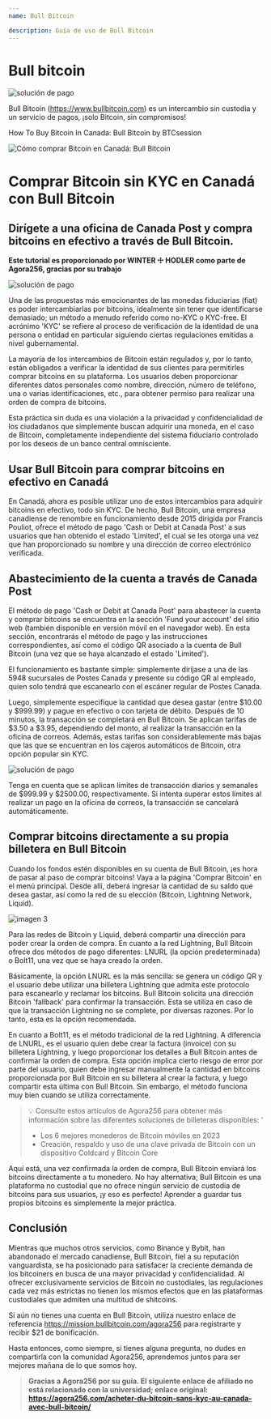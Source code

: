 ```yaml
---
name: Bull Bitcoin

description: Guía de uso de Bull Bitcoin
---
```


# Bull bitcoin

![solución de pago](assets/cover.jpeg)

Bull Bitcoin (https://www.bullbitcoin.com) es un intercambio sin custodia y un servicio de pagos, ¡solo Bitcoin, sin compromisos!

How To Buy Bitcoin In Canada: Bull Bitcoin by BTCsession

![Cómo comprar Bitcoin en Canadá: Bull Bitcoin](https://youtu.be/aKs8bKwLjJQ)

# Comprar Bitcoin sin KYC en Canadá con Bull Bitcoin

## Dirígete a una oficina de Canada Post y compra bitcoins en efectivo a través de Bull Bitcoin.

**Este tutorial es proporcionado por WINTER ☩ HODLER como parte de Agora256, gracias por su trabajo**

![solución de pago](assets/1.jpeg)

Una de las propuestas más emocionantes de las monedas fiduciarias (fiat) es poder intercambiarlas por bitcoins, idealmente sin tener que identificarse demasiado; un método a menudo referido como no-KYC o KYC-free. El acrónimo 'KYC' se refiere al proceso de verificación de la identidad de una persona o entidad en particular siguiendo ciertas regulaciones emitidas a nivel gubernamental.

La mayoría de los intercambios de Bitcoin están regulados y, por lo tanto, están obligados a verificar la identidad de sus clientes para permitirles comprar bitcoins en su plataforma. Los usuarios deben proporcionar diferentes datos personales como nombre, dirección, número de teléfono, una o varias identificaciones, etc., para obtener permiso para realizar una orden de compra de bitcoins.

Esta práctica sin duda es una violación a la privacidad y confidencialidad de los ciudadanos que simplemente buscan adquirir una moneda, en el caso de Bitcoin, completamente independiente del sistema fiduciario controlado por los deseos de un banco central omnisciente.

## Usar Bull Bitcoin para comprar bitcoins en efectivo en Canadá

En Canadá, ahora es posible utilizar uno de estos intercambios para adquirir bitcoins en efectivo, todo sin KYC. De hecho, Bull Bitcoin, una empresa canadiense de renombre en funcionamiento desde 2015 dirigida por Francis Pouliot, ofrece el método de pago 'Cash or Debit at Canada Post' a sus usuarios que han obtenido el estado 'Limited', el cual se les otorga una vez que han proporcionado su nombre y una dirección de correo electrónico verificada.

## Abastecimiento de la cuenta a través de Canada Post

El método de pago 'Cash or Debit at Canada Post' para abastecer la cuenta y comprar bitcoins se encuentra en la sección 'Fund your account' del sitio web (también disponible en versión móvil en el navegador web). En esta sección, encontrarás el método de pago y las instrucciones correspondientes, así como el código QR asociado a la cuenta de Bull Bitcoin (una vez que se haya alcanzado el estado 'Limited').

El funcionamiento es bastante simple: simplemente diríjase a una de las 5948 sucursales de Postes Canada y presente su código QR al empleado, quien solo tendrá que escanearlo con el escáner regular de Postes Canada.

Luego, simplemente especifique la cantidad que desea gastar (entre $10.00 y $999.99) y pague en efectivo o con tarjeta de débito. Después de 10 minutos, la transacción se completará en Bull Bitcoin. Se aplican tarifas de $3.50 a $3.95, dependiendo del monto, al realizar la transacción en la oficina de correos. Además, estas tarifas son considerablemente más bajas que las que se encuentran en los cajeros automáticos de Bitcoin, otra opción popular sin KYC.

![solución de pago](assets/2.jpeg)

Tenga en cuenta que se aplican límites de transacción diarios y semanales de $999.99 y $2500.00, respectivamente. Si intenta superar estos límites al realizar un pago en la oficina de correos, la transacción se cancelará automáticamente.

## Comprar bitcoins directamente a su propia billetera en Bull Bitcoin

Cuando los fondos estén disponibles en su cuenta de Bull Bitcoin, ¡es hora de pasar al paso de comprar bitcoins! Vaya a la página 'Comprar Bitcoin' en el menú principal. Desde allí, deberá ingresar la cantidad de su saldo que desea gastar, así como la red de su elección (Bitcoin, Lightning Network, Liquid).

![imagen 3](assets/3.jpeg)

Para las redes de Bitcoin y Liquid, deberá compartir una dirección para poder crear la orden de compra. En cuanto a la red Lightning, Bull Bitcoin ofrece dos métodos de pago diferentes: LNURL (la opción predeterminada) o Bolt11, una vez que se haya creado la orden.

Básicamente, la opción LNURL es la más sencilla: se genera un código QR y el usuario debe utilizar una billetera Lightning que admita este protocolo para escanearlo y reclamar los bitcoins. Bull Bitcoin solicita una dirección Bitcoin 'fallback' para confirmar la transacción. Esta se utiliza en caso de que la transacción Lightning no se complete, por diversas razones. Por lo tanto, esta es la opción recomendada.

En cuanto a Bolt11, es el método tradicional de la red Lightning. A diferencia de LNURL, es el usuario quien debe crear la factura (invoice) con su billetera Lightning, y luego proporcionar los detalles a Bull Bitcoin antes de confirmar la orden de compra. Esta opción implica cierto riesgo de error por parte del usuario, quien debe ingresar manualmente la cantidad en bitcoins proporcionada por Bull Bitcoin en su billetera al crear la factura, y luego compartir esta última con Bull Bitcoin. Sin embargo, el método funciona muy bien cuando se utiliza correctamente.

> 💡 Consulte estos artículos de Agora256 para obtener más información sobre las diferentes soluciones de billeteras disponibles:
> '
>
> - Los 6 mejores monederos de Bitcoin móviles en 2023
> - Creación, respaldo y uso de una clave privada de Bitcoin con un dispositivo Coldcard y Bitcoin Core

Aquí está, una vez confirmada la orden de compra, Bull Bitcoin enviará los bitcoins directamente a tu monedero. No hay alternativa; Bull Bitcoin es una plataforma no custodial que no ofrece ningún servicio de custodia de bitcoins para sus usuarios, ¡y eso es perfecto! Aprender a guardar tus propios bitcoins es simplemente la mejor práctica.

## Conclusión

Mientras que muchos otros servicios, como Binance y Bybit, han abandonado el mercado canadiense, Bull Bitcoin, fiel a su reputación vanguardista, se ha posicionado para satisfacer la creciente demanda de los bitcoiners en busca de una mayor privacidad y confidencialidad. Al ofrecer exclusivamente servicios de Bitcoin no custodiales, las regulaciones cada vez más estrictas no tienen los mismos efectos que en las plataformas custodiales que admiten una multitud de shitcoins.

Si aún no tienes una cuenta en Bull Bitcoin, utiliza nuestro enlace de referencia https://mission.bullbitcoin.com/agora256 para registrarte y recibir $21 de bonificación.

Hasta entonces, como siempre, si tienes alguna pregunta, no dudes en compartirla con la comunidad Agora256, aprendemos juntos para ser mejores mañana de lo que somos hoy.

> **Gracias a Agora256 por su guía. El siguiente enlace de afiliado no está relacionado con la universidad; enlace original: https://agora256.com/acheter-du-bitcoin-sans-kyc-au-canada-avec-bull-bitcoin/**
